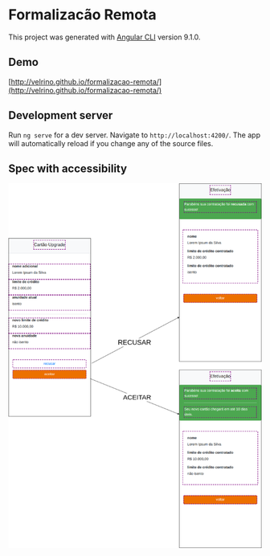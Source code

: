 # Formalizacão Remota

This project was generated with [Angular CLI](https://github.com/angular/angular-cli) version 9.1.0.

## Demo
[http://velrino.github.io/formalizacao-remota/](http://velrino.github.io/formalizacao-remota/)

## Development server

Run `ng serve` for a dev server. Navigate to `http://localhost:4200/`. The app will automatically reload if you change any of the source files.

## Spec with accessibility

![spec](./spec.png)
